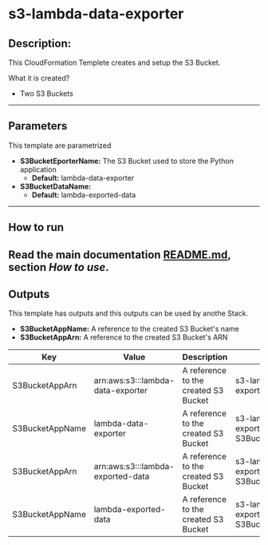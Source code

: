 # s3-lambda-data-exporter

## Description:

This CloudFormation Templete creates and setup the S3 Bucket. 

What it is created?

- Two S3 Buckets

---
## Parameters

This template are parametrized

- **S3BucketEporterName:** The S3 Bucket used to store the Python application
    - **Default:** lambda-data-exporter
- **S3BucketDataName:**
    - **Default:** lambda-exported-data

---

## How to run
Read the main documentation [README.md](../README.md), section *How to use*.
---

## Outputs

This template has outputs and this outputs can be used by anothe Stack.
- **S3BucketAppName:** A reference to the created S3 Bucket's name
- **S3BucketAppArn:** A reference to the created S3 Bucket's ARN

| Key                | Value                                           | Description                          | Export name                                |
|--------------------|-------------------------------------------------|--------------------------------------|--------------------------------------------|
| S3BucketAppArn     | arn:aws:s3:::lambda-data-exporter               | A reference to the created S3 Bucket | s3-lambda-data-exporter-S3BucketAppArn     |
| S3BucketAppName    | lambda-data-exporter                            | A reference to the created S3 Bucket | s3-lambda-data-exporter-S3BucketAppName    |
| S3BucketAppArn     | arn:aws:s3:::lambda-exported-data               | A reference to the created S3 Bucket | s3-lambda-data-exporter-S3BucketEportedDataARN     |
| S3BucketAppName    | lambda-exported-data                            | A reference to the created S3 Bucket | s3-lambda-data-exporter-S3BucketEportedDataName    |
